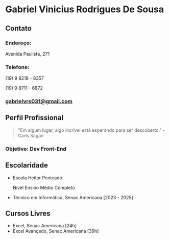 # Gabriel Vinicius Rodrigues De Sousa
## Contato
### Endereço:
Avenida Paulista, 271
### Telefone:
(19) 9 8218 - 8357

(19) 9 8711 - 6872
### gabrielvrs031@gmail.com

## Perfil Profissional
> "Em algum lugar, algo incrível está esperando para ser descoberto." - Carls Sagan

### Objetivo: Dev Front-End

## Escolaridade
- Escola Heitor Penteado

  Nível Ensino Médio Completo
- Técnico em Informática, Senac Americana [2023 - 2025]

## Cursos Livres
- Excel, Senac Americana [24h]
- Excel Avançado, Senac Americana [39h]


 
